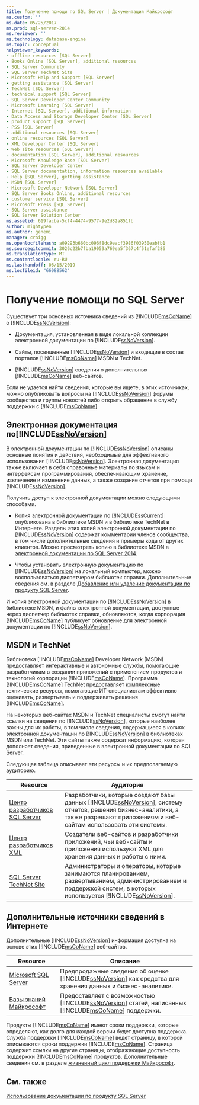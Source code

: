 ```yaml
---
title: Получение помощи по SQL Server | Документация Майкрософт
ms.custom: ''
ms.date: 05/25/2017
ms.prod: sql-server-2014
ms.reviewer: ''
ms.technology: database-engine
ms.topic: conceptual
helpviewer_keywords:
- offline resources [SQL Server]
- Books Online [SQL Server], additional resources
- SQL Server Community
- SQL Server TechNet Site
- Microsoft Help and Support [SQL Server]
- getting assistance [SQL Server]
- TechNet [SQL Server]
- technical support [SQL Server]
- SQL Server Developer Center Community
- Microsoft Learning [SQL Server]
- Internet [SQL Server], additional information
- Data Access and Storage Developer Center [SQL Server]
- product support [SQL Server]
- PSS [SQL Server]
- additional resources [SQL Server]
- online resources [SQL Server]
- XML Developer Center [SQL Server]
- Web site resources [SQL Server]
- documentation [SQL Server], additional resources
- Microsoft Knowledge Base [SQL Server]
- SQL Server Developer Center
- SQL Server documentation, information resources available
- Help [SQL Server], getting assistance
- MSDN [SQL Server]
- Microsoft Developer Network [SQL Server]
- SQL Server Books Online, additional resources
- customer service [SQL Server]
- Microsoft Press [SQL Server]
- SQL Server assistance
- SQL Server Solution Center
ms.assetid: 619facba-5cf4-4474-9577-9e2d82a851fb
author: mightypen
ms.author: genemi
manager: craigg
ms.openlocfilehash: a09293b660bc096f8dc9eacf3986f03950eabfb1
ms.sourcegitcommit: 3026c22b7fba19059a769ea5f367c4f51efaf286
ms.translationtype: MT
ms.contentlocale: ru-RU
ms.lasthandoff: 06/15/2019
ms.locfileid: "66088562"
---
```

# <a name="getting-sql-server-assistance"></a>Получение помощи по SQL Server
  Существует три основных источника сведений из [!INCLUDE[msCoName](../includes/msconame-md.md)] о [!INCLUDE[ssNoVersion](../includes/ssnoversion-md.md)]:  
  
-   Документация, установленная в виде локальной коллекции электронной документации по [!INCLUDE[ssNoVersion](../includes/ssnoversion-md.md)].  
  
-   Сайты, посвященные [!INCLUDE[ssNoVersion](../includes/ssnoversion-md.md)] и входящие в состав порталов [!INCLUDE[msCoName](../includes/msconame-md.md)] MSDN и TechNet.  
  
-   [!INCLUDE[ssNoVersion](../includes/ssnoversion-md.md)] сведения о дополнительных [!INCLUDE[msCoName](../includes/msconame-md.md)] веб-сайтов.  
  
 Если не удается найти сведения, которые вы ищете, в этих источниках, можно опубликовать вопросы на [!INCLUDE[ssNoVersion](../includes/ssnoversion-md.md)] форумы сообщества и группы новостей либо открыть обращение в службу поддержки с [!INCLUDE[msCoName](../includes/msconame-md.md)].  
  
## <a name="includessnoversionincludesssnoversion-mdmd-books-online"></a>Электронная документация по[!INCLUDE[ssNoVersion](../includes/ssnoversion-md.md)]  
 В электронной документации по [!INCLUDE[ssNoVersion](../includes/ssnoversion-md.md)] описаны основные понятия и действия, необходимые для эффективного использования [!INCLUDE[ssNoVersion](../includes/ssnoversion-md.md)]. Электронная документация также включает в себя справочные материалы по языкам и интерфейсам программирования, обеспечивающим хранение, извлечение и изменение данных, а также создание отчетов при помощи [!INCLUDE[ssNoVersion](../includes/ssnoversion-md.md)].  
  
 Получить доступ к электронной документации можно следующими способами.  
  
-   Копия электронной документации по [!INCLUDE[ssCurrent](../includes/sscurrent-md.md)] опубликована в библиотеке MSDN и в библиотеке TechNet в Интернете. Разделы этих копий электронной документации по [!INCLUDE[ssNoVersion](../includes/ssnoversion-md.md)] содержат комментарии членов сообщества, в том числе дополнительные сведения и примеры кода от других клиентов. Можно просмотреть копию в библиотеке MSDN в [электронной документации по SQL Server 2014](../2014-toc/index.md).  
  
-   Чтобы установить электронную документацию по [!INCLUDE[ssNoVersion](../includes/ssnoversion-md.md)] на локальный компьютер, можно воспользоваться диспетчером библиотек справки. Дополнительные сведения см. в разделе [Добавление или удаление документации по продукту SQL Server](../2014-toc/books-online-for-sql-server-2014.md).  
  
 И копия электронной документации по [!INCLUDE[ssNoVersion](../includes/ssnoversion-md.md)] в библиотеке MSDN, и файлы электронной документации, доступные через диспетчер библиотек справки, обновляются, когда корпорация [!INCLUDE[msCoName](../includes/msconame-md.md)] публикует обновление для электронной документации по [!INCLUDE[ssNoVersion](../includes/ssnoversion-md.md)].  
  
## <a name="information-on-msdn-and-technet"></a>MSDN и TechNet  
 Библиотека [!INCLUDE[msCoName](../includes/msconame-md.md)] Developer Network (MSDN) предоставляет интерактивные и автономные службы, помогающие разработчикам в создании приложений с применением продуктов и технологий корпорации [!INCLUDE[msCoName](../includes/msconame-md.md)]. Программа [!INCLUDE[msCoName](../includes/msconame-md.md)] TechNet предоставляет комплексные технические ресурсы, помогающие ИТ-специалистам эффективно оценивать, развертывать и поддерживать решения [!INCLUDE[msCoName](../includes/msconame-md.md)].  
  
 На некоторых веб-сайтах MSDN и TechNet специалисты смогут найти ссылки на сведения по [!INCLUDE[ssNoVersion](../includes/ssnoversion-md.md)], которые наиболее важны для их работы, в том числе сведения, содержащиеся в копиях электронной документации по [!INCLUDE[ssNoVersion](../includes/ssnoversion-md.md)] в библиотеках MSDN или TechNet. Эти сайты также содержат информацию, которая дополняет сведения, приведенные в электронной документации по SQL Server.  
  
 Следующая таблица описывает эти ресурсы и их предполагаемую аудиторию.  
  
|Resource|Аудитория|  
|--------------|--------------|  
|[Центр разработчиков SQL Server](https://msdn.microsoft.com/sqlserver/)|Разработчики, которые создают базы данных [!INCLUDE[ssNoVersion](../includes/ssnoversion-md.md)], систему отчетов, решения бизнес-аналитики, а также разрешают приложениям и веб-сайтам использовать эти системы.|  
|[Центр разработчиков XML](https://go.microsoft.com/fwlink/?LinkId=42458)|Создатели веб-сайтов и разработчики приложений, чьи веб-сайты и приложения используют XML для хранения данных и работы с ними.|  
|[SQL Server TechNet Site](https://technet.microsoft.com/sqlserver/dn135309)|Администраторы и операторы, которые занимаются планированием, развертыванием, администрированием и поддержкой систем, в которых используется [!INCLUDE[ssNoVersion](../includes/ssnoversion-md.md)].|  
  
## <a name="additional-online-information"></a>Дополнительные источники сведений в Интернете  
 Дополнительные [!INCLUDE[ssNoVersion](../includes/ssnoversion-md.md)] информация доступна на основе этих [!INCLUDE[msCoName](../includes/msconame-md.md)] веб-сайтов.  
  
|Resource|Описание|  
|--------------|-----------------|  
|[Microsoft SQL Server](https://go.microsoft.com/fwlink/?linkid=8504)|Предпродажные сведения об оценке [!INCLUDE[ssNoVersion](../includes/ssnoversion-md.md)] как средства для хранения данных и бизнес-аналитики.|  
|[Базы знаний Майкрософт](https://go.microsoft.com/fwlink/?LinkId=42461)|Предоставляет с возможностью [!INCLUDE[ssNoVersion](../includes/ssnoversion-md.md)] статей, написанных [!INCLUDE[msCoName](../includes/msconame-md.md)] поддержки.|    
  
 Продукты [!INCLUDE[msCoName](../includes/msconame-md.md)] имеют сроки поддержки, которые определяют, как долго для каждой версии будет доступна поддержка. Служба поддержки [!INCLUDE[msCoName](../includes/msconame-md.md)] ведет страницу, в которой описываются сроки поддержки [!INCLUDE[msCoName](../includes/msconame-md.md)]. Страница содержит ссылки на другие страницы, отображающие доступность поддержки [!INCLUDE[msCoName](../includes/msconame-md.md)] продуктов. Дополнительные сведения см. в разделе [жизненный цикл поддержки Майкрософт](https://go.microsoft.com/fwlink/?LinkId=98306).  
  
## <a name="see-also"></a>См. также  
 [Использование документации по продукту SQL Server](../2014-toc/books-online-for-sql-server-2014.md)  
  
  
